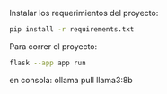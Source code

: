 Instalar los requerimientos del proyecto:
```bash
pip install -r requirements.txt
```

Para correr el proyecto:
```bash
flask --app app run
```
en consola:
ollama pull llama3:8b